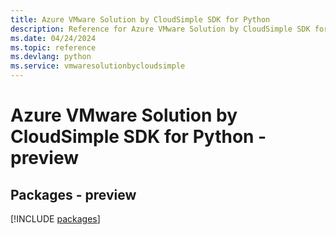 ```yaml
---
title: Azure VMware Solution by CloudSimple SDK for Python
description: Reference for Azure VMware Solution by CloudSimple SDK for Python
ms.date: 04/24/2024
ms.topic: reference
ms.devlang: python
ms.service: vmwaresolutionbycloudsimple
---
```

# Azure VMware Solution by CloudSimple SDK for Python - preview
## Packages - preview
[!INCLUDE [packages](vmware-solution-by-cloudsimple-index.md)]